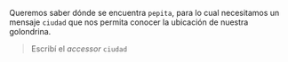 Queremos saber dónde se encuentra `pepita`, para lo cual necesitamos un mensaje `ciudad` que nos permita conocer la ubicación de nuestra golondrina. 

> Escribí el _accessor_ `ciudad`